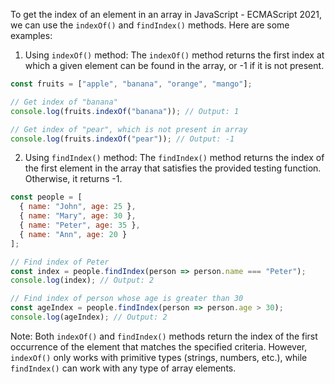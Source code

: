 To get the index of an element in an array in JavaScript - ECMAScript 2021, we can use the `indexOf()` and `findIndex()` methods. Here are some examples:

1. Using `indexOf()` method:
The `indexOf()` method returns the first index at which a given element can be found in the array, or -1 if it is not present. 

```javascript
const fruits = ["apple", "banana", "orange", "mango"];

// Get index of "banana"
console.log(fruits.indexOf("banana")); // Output: 1

// Get index of "pear", which is not present in array
console.log(fruits.indexOf("pear")); // Output: -1
```

2. Using `findIndex()` method:
The `findIndex()` method returns the index of the first element in the array that satisfies the provided testing function. Otherwise, it returns -1.

```javascript
const people = [
  { name: "John", age: 25 },
  { name: "Mary", age: 30 },
  { name: "Peter", age: 35 },
  { name: "Ann", age: 20 }
];

// Find index of Peter
const index = people.findIndex(person => person.name === "Peter");
console.log(index); // Output: 2

// Find index of person whose age is greater than 30
const ageIndex = people.findIndex(person => person.age > 30);
console.log(ageIndex); // Output: 2
```

Note: Both `indexOf()` and `findIndex()` methods return the index of the first occurrence of the element that matches the specified criteria. However, `indexOf()` only works with primitive types (strings, numbers, etc.), while `findIndex()` can work with any type of array elements.